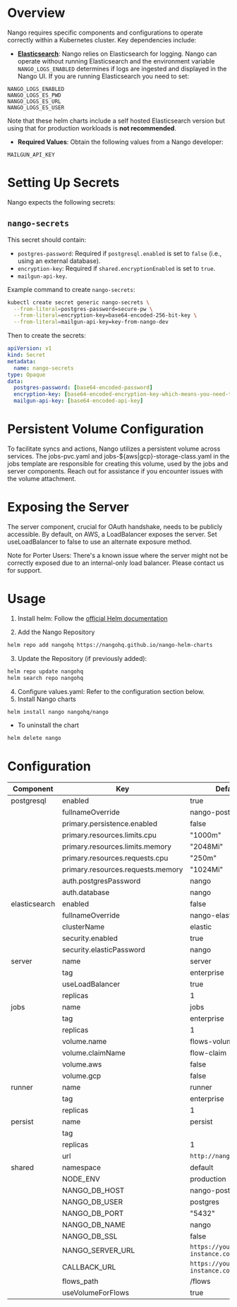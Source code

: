 # Overview

Nango requires specific components and configurations to operate correctly within a Kubernetes cluster. Key dependencies include:

- **[Elasticsearch](https://www.elastic.co/)**: Nango relies on Elasticsearch for logging.
Nango can operate without running Elasticsearch and the environment variable `NANGO_LOGS_ENABLED`
determines if logs are ingested and displayed in the Nango UI. If you are running Elasticsearch you
need to set:
```
NANGO_LOGS_ENABLED
NANGO_LOGS_ES_PWD
NANGO_LOGS_ES_URL
NANGO_LOGS_ES_USER
```
Note that these helm charts include a self hosted Elasticsearch version but 
using that for production workloads is **not recommended**.
- **Required Values**: Obtain the following values from a Nango developer:

```
MAILGUN_API_KEY
```

# Setting Up Secrets

Nango expects the following secrets:

## `nango-secrets`

This secret should contain:

- `postgres-password`: Required if `postgresql.enabled` is set to `false` (i.e., using an external database).
- `encryption-key`: Required if `shared.encryptionEnabled` is set to `true`.
- `mailgun-api-key`.

Example command to create `nango-secrets`:

```bash
kubectl create secret generic nango-secrets \
  --from-literal=postgres-password=secure-pw \
  --from-literal=encryption-key=base64-encoded-256-bit-key \
  --from-literal=mailgun-api-key=key-from-nango-dev
  ```

Then to create the secrets:

```yaml
apiVersion: v1
kind: Secret
metadata:
  name: nango-secrets
type: Opaque
data:
  postgres-password: [base64-encoded-password]
  encryption-key: [base64-encoded-encryption-key-which-means-you-need-to-base64-encode-the-base64-256-bit-key]
  mailgun-api-key: [base64-encoded-api-key]
```

# Persistent Volume Configuration

To facilitate syncs and actions, Nango utilizes a persistent volume across services.
The jobs-pvc.yaml and jobs-${aws|gcp}-storage-class.yaml in the jobs template
are responsible for creating this volume, used by the jobs and server components.
Reach out for assistance if you encounter issues with the volume attachment.

# Exposing the Server

The server component, crucial for OAuth handshake, needs to be publicly accessible.
By default, on AWS, a LoadBalancer exposes the server. Set useLoadBalancer
to false to use an alternate exposure method.

Note for Porter Users: There's a known issue where the server might not be
correctly exposed due to an internal-only load balancer. Please contact us for support.

# Usage

1. Install helm: Follow the [official Helm documentation](https://helm.sh/docs)

2. Add the Nango Repository

```bash
helm repo add nangohq https://nangohq.github.io/nango-helm-charts
```

3. Update the Repository (if previously added):

```bash
helm repo update nangohq
helm search repo nangohq
```

4. Configure values.yaml: Refer to the configuration section below.
5. Install Nango charts

```bash
helm install nango nangohq/nango
```

- To uninstall the chart

```sh
helm delete nango
```

# Configuration

| Component                | Key                            | Default Value|
|--------------------------|--------------------------------|--------------|
| postgresql               | enabled                        | true         |
|                          | fullnameOverride               | nango-postgresql |
|                          | primary.persistence.enabled     | false        |
|                          | primary.resources.limits.cpu    | "1000m"      |
|                          | primary.resources.limits.memory | "2048Mi"     |
|                          | primary.resources.requests.cpu  | "250m"       |
|                          | primary.resources.requests.memory | "1024Mi"    |
|                          | auth.postgresPassword           | nango        |
|                          | auth.database                   | nango        |
| elasticsearch            | enabled                        | false         |
|                          | fullnameOverride               | nango-elasticsearch |
|                          | clusterName                    | elastic      |
|                          | security.enabled               | true         |
|                          | security.elasticPassword       | nango        |
| server                   | name                           | server       |
|                          | tag                            | enterprise   |
|                          | useLoadBalancer                | true         |
|                          | replicas                       | 1            |
| jobs                     | name                           | jobs         |
|                          | tag                            | enterprise   |
|                          | replicas                       | 1            |
|                          | volume.name                    | flows-volume |
|                          | volume.claimName               | flow-claim   |
|                          | volume.aws                     | false        |
|                          | volume.gcp                     | false        |
| runner                   | name                           | runner       |
|                          | tag                            | enterprise   |
|                          | replicas                       | 1            |
| persist                  | name                           | persist      |
|                          | tag                            |    |
|                          | replicas                       | 1            |
|                          | url                            | `http://nango-persist` |
| shared                   | namespace                      | default      |
|                          | NODE_ENV                       | production   |
|                          | NANGO_DB_HOST                  | nango-postgresql |
|                          | NANGO_DB_USER                  | postgres     |
|                          | NANGO_DB_PORT                  | "5432"       |
|                          | NANGO_DB_NAME                  | nango        |
|                          | NANGO_DB_SSL                   | false        |
|                          | NANGO_SERVER_URL               | `https://your-hosted-instance.com` |
|                          | CALLBACK_URL                   | `https://your-hosted-instance.com/oauth/callback` |
|                          | flows_path                     | /flows       |
|                          | useVolumeForFlows              | true         |
